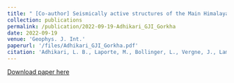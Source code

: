 ```yaml
---
title: " [Co-author] Seismically active structures of the Main Himalayan Thrust revealed before during and after the 2015 Mw 7.9 Gorkha earthquake in Nepal"
collection: publications
permalink: /publication/2022-09-19-Adhikari_GJI_Gorkha
date: 2022-09-19
venue: 'Geophys. J. Int.'
paperurl: '/files/Adhikari_GJI_Gorkha.pdf'
citation: 'Adhikari, L. B., Laporte, M., Bollinger, L., Vergne, J., Lambotte, S., Koirala, B. P., ... &amp; Perrier, F. (2023). Seismically active structures of the Main Himalayan Thrust revealed before, during and after the 2015 M w 7.9 Gorkha earthquake in Nepal. Geophysical Journal International, 232(1), 451-471.,https://doi.org/10.1093/gji/ggac281'
---
```


<a href='/files/Adhikari_GJI_Gorkha.pdf'>Download paper here</a>
